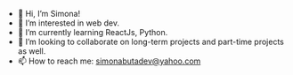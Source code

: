 - 👋 Hi, I’m Simona! 
- 👀 I’m interested in web dev. 
- 🌱 I’m currently learning ReactJs, Python. 
- 🤝 I’m looking to collaborate on long-term projects and part-time projects as well. 
- 📫 How to reach me: simonabutadev@yahoo.com 


